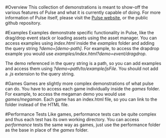 #Overview
This collection of demonstrations is meant to show-off the various features of Pulse and what it is currently capable of doing. For more information of Pulse itself, please visit the [Pulse website][1], or the public github repository. 

#Examples
Examples demonstrate specific functionality in Pulse, like the drag/drop event stack or loading assets using the asset manager. You can access examples using *index.html* inside the *examples* folder and adding the query string *?demo=[demo-path]*. For example, to access the drapdrop example you would use *examples/index.html?demo=event/dragdrop*.

The demo referenced in the query string is a path, so you can add examples and access them using *?demo=path/to/example/jsFile*. You should not add a *.js* extension to the query string.

#Games
Games are slightly more complex demonstrations of what pulse can do. You have to access each game individually inside the *games* folder. For example, to access the megaman demo you would use *games/megaman*. Each game has an index.html file, so you can link to the folder instead of the HTML file.


#Performance Tests
Like games, performance tests can be quite complex and thus each test has its own working directory. You can access *performance* tests the same way as games, just use the performance folder as the base in place of the *games* folder.


  [1]: http://www.withpulse.com/
